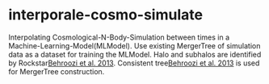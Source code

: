 # interporale-cosmo-simulate
Interpolating Cosmological-N-Body-Simulation between times in a Machine-Learning-Model(MLModel). Use existing MergerTree of simulation data as a dataset for training the MLModel. Halo and subhalos are identified by Rockstar[Behroozi et al. 2013](https://ui.adsabs.harvard.edu/abs/2013ApJ...762..109B/abstract). Consistent tree[Behroozi et al. 2013](http://adsabs.harvard.edu/abs/2013ApJ...763...18B) is used for MergerTree construction.